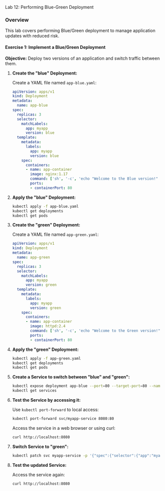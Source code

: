 Lab 12: Performing Blue-Green Deployment

### Overview

This lab covers performing Blue/Green deployment to manage application updates with reduced risk.

#### Exercise 1: Implement a Blue/Green Deployment

**Objective:** Deploy two versions of an application and switch traffic between them.


1. **Create the "blue" Deployment:**

    Create a YAML file named `app-blue.yaml`:

    ```yaml
    apiVersion: apps/v1
    kind: Deployment
    metadata:
      name: app-blue
    spec:
      replicas: 3
      selector:
        matchLabels:
          app: myapp
          version: blue
      template:
        metadata:
          labels:
            app: myapp
            version: blue
        spec:
          containers:
          - name: app-container
            image: nginx:1.17
            command: ['sh', '-c', 'echo "Welcome to the Blue version!" > /usr/share/nginx/html/index.html; nginx -g "daemon off;"']
            ports:
            - containerPort: 80
    ```

2. **Apply the "blue" Deployment:**

    ```bash
    kubectl apply -f app-blue.yaml
    kubectl get deployments
    kubectl get pods
    ```

3. **Create the "green" Deployment:**

    Create a YAML file named `app-green.yaml`:

    ```yaml
    apiVersion: apps/v1
    kind: Deployment
    metadata:
      name: app-green
    spec:
      replicas: 3
      selector:
        matchLabels:
          app: myapp
          version: green
      template:
        metadata:
          labels:
            app: myapp
            version: green
        spec:
          containers:
          - name: app-container
            image: httpd:2.4
            command: ['sh', '-c', 'echo "Welcome to the Green version!" > /usr/local/apache2/htdocs/index.html; httpd-foreground']
            ports:
            - containerPort: 80
    ```

4. **Apply the "green" Deployment:**

    ```bash
    kubectl apply -f app-green.yaml
    kubectl get deployments
    kubectl get pods
    ```

5. **Create a Service to switch between "blue" and "green":**

    ```bash
    kubectl expose deployment app-blue --port=80 --target-port=80 --name=myapp-service
    kubectl get services
    ```

6. **Test the Service by accessing it:**

    Use `kubectl port-forward` to local access:

    ```bash
    kubectl port-forward svc/myapp-service 8080:80
    ```

    Access the service in a web browser or using curl:

    ```bash
    curl http://localhost:8080
    ```

7. **Switch Service to "green":**

    ```bash
    kubectl patch svc myapp-service -p '{"spec":{"selector":{"app":"myapp","version":"green"}}}'
    ```

8. **Test the updated Service:**

    Access the service again:

    ```bash
    curl http://localhost:8080
    ```
